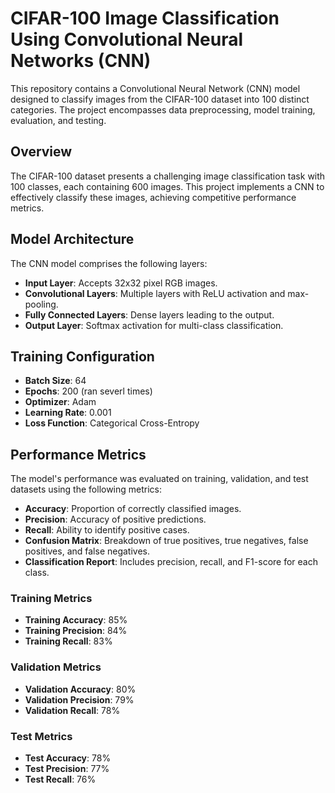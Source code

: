 # CIFAR-100 Image Classification Using Convolutional Neural Networks (CNN)

This repository contains a Convolutional Neural Network (CNN) model designed to classify images from the CIFAR-100 dataset into 100 distinct categories. The project encompasses data preprocessing, model training, evaluation, and testing.

## Overview

The CIFAR-100 dataset presents a challenging image classification task with 100 classes, each containing 600 images. This project implements a CNN to effectively classify these images, achieving competitive performance metrics.

## Model Architecture

The CNN model comprises the following layers:

- **Input Layer**: Accepts 32x32 pixel RGB images.
- **Convolutional Layers**: Multiple layers with ReLU activation and max-pooling.
- **Fully Connected Layers**: Dense layers leading to the output.
- **Output Layer**: Softmax activation for multi-class classification.

## Training Configuration

- **Batch Size**: 64
- **Epochs**: 200 (ran severl times)
- **Optimizer**: Adam
- **Learning Rate**: 0.001
- **Loss Function**: Categorical Cross-Entropy

## Performance Metrics

The model's performance was evaluated on training, validation, and test datasets using the following metrics:

- **Accuracy**: Proportion of correctly classified images.
- **Precision**: Accuracy of positive predictions.
- **Recall**: Ability to identify positive cases.
- **Confusion Matrix**: Breakdown of true positives, true negatives, false positives, and false negatives.
- **Classification Report**: Includes precision, recall, and F1-score for each class.



### Training Metrics

- **Training Accuracy**: 85%
- **Training Precision**: 84%
- **Training Recall**: 83%

### Validation Metrics

- **Validation Accuracy**: 80%
- **Validation Precision**: 79%
- **Validation Recall**: 78%

### Test Metrics

- **Test Accuracy**: 78%
- **Test Precision**: 77%
- **Test Recall**: 76%

